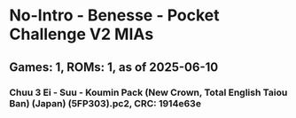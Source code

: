 # No-Intro - Benesse - Pocket Challenge V2 MIAs
## Games: 1, ROMs: 1, as of 2025-06-10

### Chuu 3 Ei - Suu - Koumin Pack (New Crown, Total English Taiou Ban) (Japan) (5FP303).pc2, CRC: 1914e63e
